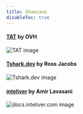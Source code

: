 ```yaml
---
title: Showcase
disableToc: true
---
```


#### [TAT](https://ovh.github.io/tat/overview/) by OVH
![TAT image](/fcj-ss2-workshop-001/images/showcase/tat.png?width=50pc)

#### [Tshark.dev](https://tshark.dev) by Ross Jacobs
![Tshark.dev image](/fcj-ss2-workshop-001/images/showcase/tshark_dev.png?width=50pc)

#### [inteliver](https://docs.inteliver.com) by Amir Lavasani
![docs.inteliver.com image](/fcj-ss2-workshop-001/images/showcase/inteliver_docs.png?width=50pc)
